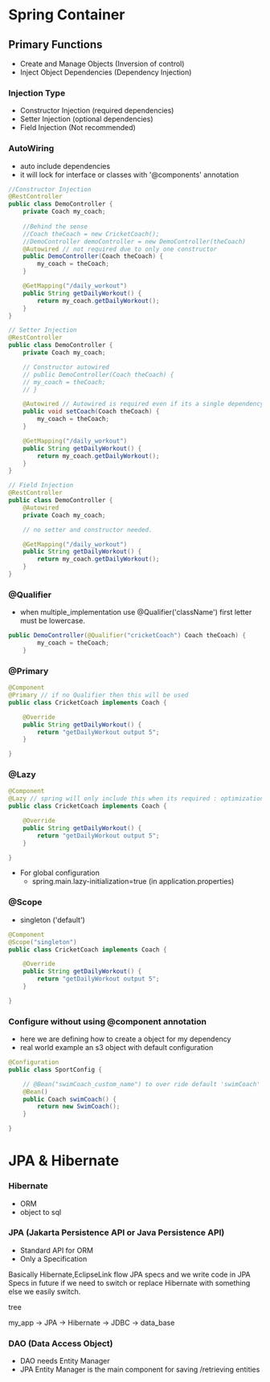 
<!-- ------------------------------Section TWO -->
# Spring Container
## Primary Functions
+ Create and Manage Objects (Inversion of control)
+ Inject Object Dependencies (Dependency Injection)

### Injection Type
+ Constructor Injection (required dependencies)
+ Setter Injection (optional dependencies)
+ Field Injection (Not recommended)

### AutoWiring 
+ auto include dependencies
+ it will lock for interface or classes with  '@components' annotation
```java
//Constructor Injection
@RestController
public class DemoController {
    private Coach my_coach;
    
    //Behind the sense 
    //Coach theCoach = new CricketCoach();
    //DemoController demoController = new DemoController(theCoach)
    @Autowired // not required due to only one constructor
    public DemoController(Coach theCoach) {
        my_coach = theCoach;
    }

    @GetMapping("/daily_workout")
    public String getDailyWorkout() {
        return my_coach.getDailyWorkout();
    }
}

// Setter Injection
@RestController
public class DemoController {
    private Coach my_coach;

    // Constructor autowired
    // public DemoController(Coach theCoach) {
    // my_coach = theCoach;
    // }

    @Autowired // Autowired is required even if its a single dependency
    public void setCoach(Coach theCoach) {
        my_coach = theCoach;
    }

    @GetMapping("/daily_workout")
    public String getDailyWorkout() {
        return my_coach.getDailyWorkout();
    }
}

// Field Injection
@RestController
public class DemoController {
    @Autowired
    private Coach my_coach;

    // no setter and constructor needed.

    @GetMapping("/daily_workout")
    public String getDailyWorkout() {
        return my_coach.getDailyWorkout();
    }
}

```
### @Qualifier
+ when multiple_implementation use @Qualifier('className') first letter must be lowercase. 
```java
public DemoController(@Qualifier("cricketCoach") Coach theCoach) {
        my_coach = theCoach;
    }
```
### @Primary
```java
@Component
@Primary // if no Qualifier then this will be used
public class CricketCoach implements Coach {

    @Override
    public String getDailyWorkout() {
        return "getDailyWorkout output 5";
    }

}
```

### @Lazy
```java
@Component
@Lazy // spring will only include this when its required : optimization
public class CricketCoach implements Coach {

    @Override
    public String getDailyWorkout() {
        return "getDailyWorkout output 5";
    }

}
```
+ For global configuration  
    + spring.main.lazy-initialization=true (in application.properties)


### @Scope
+ singleton ('default')
```java
@Component
@Scope("singleton")
public class CricketCoach implements Coach {

    @Override
    public String getDailyWorkout() {
        return "getDailyWorkout output 5";
    }

}
```

### Configure without using @component annotation
+ here we are defining how to create a object for my dependency
+ real world example an s3 object with default configuration
```java
@Configuration
public class SportConfig {

    // @Bean("swimCoach_custom_name") to over ride default 'swimCoach'  
    @Bean()
    public Coach swimCoach() {
        return new SwimCoach();
    }

}
```

<!-- Section 3 Hibernate -->
# JPA & Hibernate
### Hibernate 
+ ORM
+ object to sql

### JPA (Jakarta Persistence API or Java Persistence API)
+ Standard API for ORM
+ Only a Specification

Basically Hibernate,EclipseLink flow JPA specs and we write code in JPA Specs in future if we need to switch or replace Hibernate with something else we easily switch.

tree

my_app -> JPA -> Hibernate -> JDBC -> data_base 


### DAO (Data Access Object)
+ DAO needs Entity Manager  
+ JPA Entity Manager is the main component for saving /retrieving entities
 
